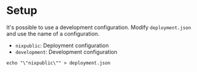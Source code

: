 # Setup

It's possible to use a development configuration.
Modify `deployment.json` and use the name of a configuration.

* `nixpublic`: Deployment configuration
* `development`: Development configuration

```
echo "\"nixpublic\"" > deployment.json
```
